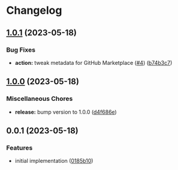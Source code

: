# Changelog

## [1.0.1](https://github.com/jimeh/update-tags-action/compare/v1.0.0...v1.0.1) (2023-05-18)


### Bug Fixes

* **action:** tweak metadata for GitHub Marketplace ([#4](https://github.com/jimeh/update-tags-action/issues/4)) ([b74b3c7](https://github.com/jimeh/update-tags-action/commit/b74b3c77fc20bdfd61e29dbf680a9f84612e5fda))

## [1.0.0](https://github.com/jimeh/update-tags-action/compare/v0.0.1...v1.0.0) (2023-05-18)


### Miscellaneous Chores

* **release:** bump version to 1.0.0 ([d4f686e](https://github.com/jimeh/update-tags-action/commit/d4f686ef9ff51ff4426907f89983bd286903c23e))

## 0.0.1 (2023-05-18)


### Features

* initial implementation ([0185b10](https://github.com/jimeh/update-tags-action/commit/0185b100ff1752ce06ade4b147b6befb8c37e525))
